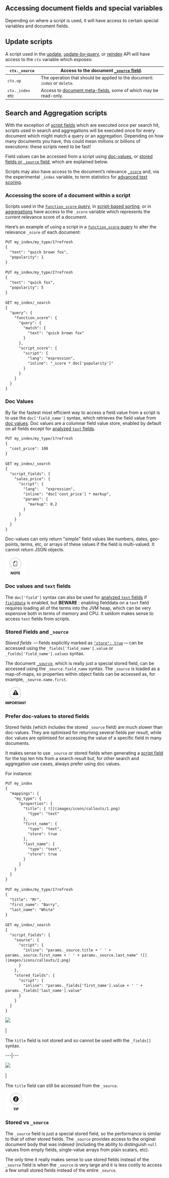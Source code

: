## Accessing document fields and special variables

Depending on where a script is used, it will have access to certain special variables and document fields.

## Update scripts

A script used in the [update](docs-update.html), [update-by-query](docs-update-by-query.html), or [reindex](docs-reindex.html) API will have access to the `ctx` variable which exposes:


`ctx._source`| Access to the document [`_source` field](mapping-source-field.html).     
---|---    
`ctx.op`| The operation that should be applied to the document: `index` or `delete`.     
`ctx._index` etc | Access to [document meta-fields](mapping-fields.html), some of which may be read-only.   
  
## Search and Aggregation scripts

With the exception of [script fields](search-request-script-fields.html) which are executed once per search hit, scripts used in search and aggregations will be executed once for every document which might match a query or an aggregation. Depending on how many documents you have, this could mean millions or billions of executions: these scripts need to be fast!

Field values can be accessed from a script using [doc-values](modules-scripting-fields.html#modules-scripting-doc-vals), or [stored fields or `_source` field](modules-scripting-fields.html#modules-scripting-stored), which are explained below.

Scripts may also have access to the document’s relevance [`_score`](modules-scripting-fields.html#scripting-score) and, via the experimental `_index` variable, to term statistics for [advanced text scoring](modules-advanced-scripting.html).

### Accessing the score of a document within a script

Scripts used in the [`function_score` query](query-dsl-function-score-query.html), in [script-based sorting](search-request-sort.html), or in [aggregations](search-aggregations.html) have access to the `_score` variable which represents the current relevance score of a document.

Here’s an example of using a script in a [`function_score` query](query-dsl-function-score-query.html) to alter the relevance `_score` of each document:
    
    
    PUT my_index/my_type/1?refresh
    {
      "text": "quick brown fox",
      "popularity": 1
    }
    
    PUT my_index/my_type/2?refresh
    {
      "text": "quick fox",
      "popularity": 5
    }
    
    GET my_index/_search
    {
      "query": {
        "function_score": {
          "query": {
            "match": {
              "text": "quick brown fox"
            }
          },
          "script_score": {
            "script": {
              "lang": "expression",
              "inline": "_score * doc['popularity']"
            }
          }
        }
      }
    }

### Doc Values

By far the fastest most efficient way to access a field value from a script is to use the `doc['field_name']` syntax, which retrieves the field value from [doc values](doc-values.html). Doc values are a columnar field value store, enabled by default on all fields except for [analyzed `text` fields](text.html).
    
    
    PUT my_index/my_type/1?refresh
    {
      "cost_price": 100
    }
    
    GET my_index/_search
    {
      "script_fields": {
        "sales_price": {
          "script": {
            "lang":   "expression",
            "inline": "doc['cost_price'] * markup",
            "params": {
              "markup": 0.2
            }
          }
        }
      }
    }

Doc-values can only return "simple" field values like numbers, dates, geo- points, terms, etc, or arrays of these values if the field is multi-valued. It cannot return JSON objects.

![Note](images/icons/note.png)

### Doc values and `text` fields

The `doc['field']` syntax can also be used for [analyzed `text` fields](text.html) if [`fielddata`](fielddata.html) is enabled, but **BEWARE** : enabling fielddata on a `text` field requires loading all of the terms into the JVM heap, which can be very expensive both in terms of memory and CPU. It seldom makes sense to access `text` fields from scripts.

### Stored Fields and `_source`

 _Stored fields_  — fields explicitly marked as [`"store": true`](mapping-store.html) — can be accessed using the `_fields['field_name'].value` or `_fields['field_name'].values` syntax.

The document [`_source`](mapping-source-field.html), which is really just a special stored field, can be accessed using the `_source.field_name` syntax. The `_source` is loaded as a map-of-maps, so properties within object fields can be accessed as, for example, `_source.name.first`.

![Important](images/icons/important.png)

### Prefer doc-values to stored fields

Stored fields (which includes the stored `_source` field) are much slower than doc-values. They are optimised for returning several fields per result, while doc values are optimised for accessing the value of a specific field in many documents.

It makes sense to use `_source` or stored fields when generating a [script field](search-request-script-fields.html) for the top ten hits from a search result but, for other search and aggregation use cases, always prefer using doc values.

For instance:
    
    
    PUT my_index
    {
      "mappings": {
        "my_type": {
          "properties": {
            "title": { ![](images/icons/callouts/1.png)
              "type": "text"
            },
            "first_name": {
              "type": "text",
              "store": true
            },
            "last_name": {
              "type": "text",
              "store": true
            }
          }
        }
      }
    }
    
    PUT my_index/my_type/1?refresh
    {
      "title": "Mr",
      "first_name": "Barry",
      "last_name": "White"
    }
    
    GET my_index/_search
    {
      "script_fields": {
        "source": {
          "script": {
            "inline": "params._source.title + ' ' + params._source.first_name + ' ' + params._source.last_name" ![](images/icons/callouts/2.png)
          }
        },
        "stored_fields": {
          "script": {
            "inline": "params._fields['first_name'].value + ' ' + params._fields['last_name'].value"
          }
        }
      }
    }

![](images/icons/callouts/1.png)

| 

The `title` field is not stored and so cannot be used with the `_fields[]` syntax.   
  
---|---  
  
![](images/icons/callouts/2.png)

| 

The `title` field can still be accessed from the `_source`.   
  
![Tip](images/icons/tip.png)

### Stored vs `_source`

The `_source` field is just a special stored field, so the performance is similar to that of other stored fields. The `_source` provides access to the original document body that was indexed (including the ability to distinguish `null` values from empty fields, single-value arrays from plain scalars, etc).

The only time it really makes sense to use stored fields instead of the `_source` field is when the `_source` is very large and it is less costly to access a few small stored fields instead of the entire `_source`.
